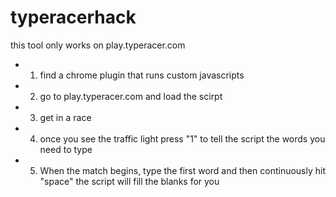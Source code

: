 # typeracerhack
this tool only works on play.typeracer.com

* 1. find a chrome plugin that runs custom javascripts
* 2. go to play.typeracer.com and load the scirpt
* 3. get in a race
* 4. once you see the traffic light press "1" to tell the script the words you need to type
* 5. When the match begins, type the first word and then continuously hit "space" the script will fill the blanks for you
